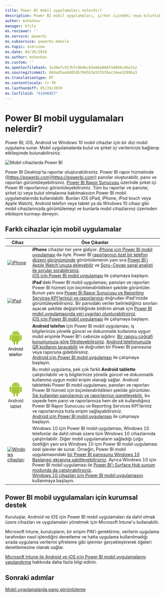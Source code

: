 ```yaml
---
title: Power BI mobil uygulamaları nelerdir?
description: Power BI mobil uygulamaları, şirket içindeki veya buluttaki verilerinize her zaman bağlı kalmanıza olanak sağlar. Power BI panolarını ve raporlarını mobil cihazınızda görüntüleyin.
author: mshenhav
manager: kfile
ms.reviewer: ''
ms.service: powerbi
ms.subservice: powerbi-mobile
ms.topic: overview
ms.date: 04/26/2018
ms.author: mshenhav
ms.custom: ''
ms.openlocfilehash: 1e30efc917b7c064bc93e06a09df3d099cd6e7e2
ms.sourcegitcommit: 60dad5aa0d85db790553e537bf8ac34ee3289ba3
ms.translationtype: MT
ms.contentlocale: tr-TR
ms.lasthandoff: 05/29/2019
ms.locfileid: "61046857"
---
```

# <a name="what-are-the-power-bi-mobile-apps"></a>Power BI mobil uygulamaları nelerdir?
Power BI; iOS, Android ve Windows 10 mobil cihazlar için bir dizi mobil uygulama sunar. Mobil uygulamalarda bulut ve şirket içi verilerinize bağlanıp etkileşimde bulunabilirsiniz. 

![Mobil cihazlarda Power BI](./media/mobile-apps-for-mobile-devices/power-bi-mobile-apps-all-up.png)

Power BI Desktop'ta raporlar oluşturabilirsiniz. Power BI rapor hizmetinde ([https://powerbi.com](https://powerbi.com)) panolar oluşturabilir, pano ve raporları görüntüleyebilirsiniz. [Power BI Rapor Sunucusu](../../report-server/get-started.md) üzerinde şirket içi Power BI raporlarınızı görüntüleyebilirsiniz. Tüm bu raporlar ve panolar, şirket içi veya bulut olmalarına bakılmaksızın Power BI mobil uygulamalarında kullanılabilir. Bunları iOS (iPad, iPhone, iPod touch veya Apple Watch), Android telefon veya tablet ya da Windows 10 cihazı gibi mobil cihazlarınızda görüntülemeyi ve bunlarla mobil cihazlarınız üzerinden etkileşim kurmayı deneyin.

## <a name="mobile-apps-for-different-devices"></a>Farklı cihazlar için mobil uygulamalar

| **Cihaz** | **Öne Çıkanlar** |
| --- | --- |
| [![iPhone](./media/mobile-apps-for-mobile-devices/iphone-logo-50-px.png)](mobile-iphone-app-get-started.md) |**iPhone** cihazlar her yere gidiyor. [iPhone için Power BI mobil uygulaması](mobile-iphone-app-get-started.md) da öyle. Power BI [raporlarınızı özel bir telefon düzeni görünümünde](mobile-apps-view-phone-report.md) görüntülemenin yanı sıra [Power BI'ı Apple Watch'unuza ekleyebilir](mobile-apple-watch.md) ve [Soru-Cevap sanal analisti ile sorular sorabilirsiniz](mobile-apps-ios-qna.md). <br/>[iOS için Power BI mobil uygulaması](mobile-iphone-app-get-started.md) ile çalışmaya başlayın. |
| [![iPad](./media/mobile-apps-for-mobile-devices/ipad-logo-50-px.png)](mobile-iphone-app-get-started.md) |**iPad**'deki Power BI mobil uygulaması, panoları ve raporları Power BI hizmeti için biçimlendirildikleri şekilde görüntüler. Bunun yanı sıra [Power BI Rapor Sunucusu ve Reporting Services KPI'lerinizi ve raporlarınızı](mobile-app-ssrs-kpis-mobile-on-premises-reports.md) doğrudan iPad'inizde görüntüleyebilirsiniz. Bir panodaki veriler belirlediğiniz sınırları aşacak şekilde değiştirildiğinde bildirim almak için [Power BI mobil uygulamasında veri uyarıları oluşturabilirsiniz](mobile-set-data-alerts-in-the-mobile-apps.md). <br/>[iOS için Power BI mobil uygulaması](mobile-iphone-app-get-started.md) ile çalışmaya başlayın. |
| [![Android telefon](media/mobile-apps-for-mobile-devices/android-phone-logo-50-px.png)](mobile-android-app-get-started.md) |**Android telefon** için Power BI mobil uygulaması, iş bilgilerinize yönelik güncel ve dokunmatik kullanıma uygun mobil erişimle Power BI'ı cebinize sığdırır. [Bir raporu coğrafi konumunuza göre filtreleyebilirsiniz](mobile-apps-geographic-filtering.md). [Android telefonunuzla QR kodlarını tarayabilir](mobile-apps-qr-code.md) ve doğrudan bir Power BI panosuna veya raporuna gidebilirsiniz. <br/>[Android için Power BI mobil uygulaması](mobile-android-app-get-started.md) ile çalışmaya başlayın. |
| [![Android tablet](./media/mobile-apps-for-mobile-devices/android-tablet-logo-50-px.png)](mobile-android-app-get-started.md) |Bu mobil uygulama, pek çok farklı **Android tablette** çalıştırılabilir ve iş bilgilerinize yönelik güncel ve dokunmatik kullanıma uygun mobil erişim olanağı sağlar. Android tabletteki Power BI mobil uygulaması, panoları ve raporları Power BI hizmeti için biçimlendirildikleri şekilde görüntüler. [Sık kullanılan panolarınızı ve raporlarınızı işaretleyebilir](mobile-apps-favorites.md), bu sayede hem pano ve raporlarınıza hem de sık kullandığınız Power BI Rapor Sunucusu ve Reporting Services KPI'leriniz ve raporlarınıza hızla erişim sağlayabilirsiniz. <br/>[Android için Power BI mobil uygulaması](mobile-android-app-get-started.md) ile çalışmaya başlayın. |
| [![Windows cihazları](./media/mobile-apps-for-mobile-devices/win-10-logo-50-px.png)](../../desktop-getting-started.md) |Windows 10 için Power BI mobil uygulaması, Windows 10 telefonlar da dahil olmak üzere tüm Windows 10 cihazlarında çalıştırılabilir. Diğer mobil uygulamaların sağladığı çoğu özelliğin yanı sıra Windows 10 için Power BI mobil uygulaması özel işlevler de sunar. Örneğin, Power BI mobil uygulamasındaki [bir Power BI panosunu Windows 10 Başlangıç ekranına sabitleyebilirsiniz](mobile-pin-dashboard-start-screen-windows-10-phone-app.md). Ayrıca Windows 10 için Power BI mobil uygulaması ile [Power BI'ı Surface Hub sunum modunda da çalıştırabilirsiniz](mobile-windows-10-app-presentation-mode.md). <br/>[Windows 10 cihazları için Power BI mobil uygulamasını](mobile-windows-10-phone-app-get-started.md) kullanmaya başlayın. |

## <a name="enterprise-support-for-the-power-bi-mobile-apps"></a>Power BI mobil uygulamaları için kurumsal destek
Kuruluşlar, Android ve iOS için Power BI mobil uygulamaları da dahil olmak üzere cihazları ve uygulamaları yönetmek için Microsoft Intune'u kullanabilir.

Microsoft Intune, kuruluşların; bir erişim PIN'i gerektirme, verilerin uygulama tarafından nasıl işlendiğini denetleme ve hatta uygulama kullanılmadığı sırada uygulama verilerini şifreleme gibi işlemler gerçekleştirerek öğeleri denetlemesine olanak sağlar.

[Microsoft Intune ile Android ve iOS için Power BI mobil uygulamalarını yapılandırma](../../service-admin-mobile-intune.md) hakkında daha fazla bilgi edinin. 

## <a name="next-steps"></a>Sonraki adımlar
[Mobil uygulamalarda pano görüntüleme](mobile-apps-quickstart-view-dashboard-report.md)


